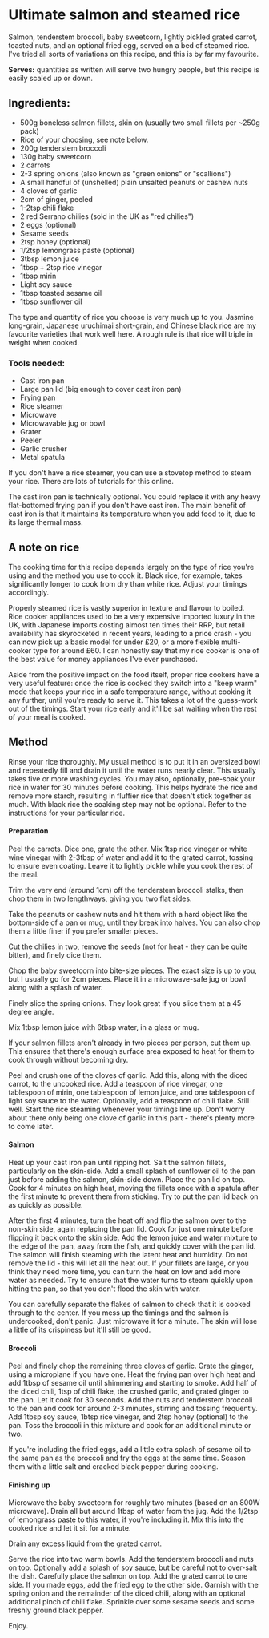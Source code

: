 # Ultimate salmon and steamed rice

Salmon, tenderstem broccoli, baby sweetcorn, lightly pickled grated carrot, toasted nuts, and an optional fried egg, served on a bed of steamed rice. I've tried all sorts of variations on this recipe, and this is by far my favourite.

**Serves:** quantities as written will serve two hungry people, but this recipe is easily scaled up or down.

## Ingredients:

- 500g boneless salmon fillets, skin on (usually two small fillets per ~250g pack)
- Rice of your choosing, see note below.
- 200g tenderstem broccoli
- 130g baby sweetcorn
- 2 carrots
- 2-3 spring onions (also known as "green onions" or "scallions")
- A small handful of (unshelled) plain unsalted peanuts or cashew nuts
- 4 cloves of garlic
- 2cm of ginger, peeled
- 1-2tsp chili flake
- 2 red Serrano chilies (sold in the UK as "red chilies")
- 2 eggs (optional)
- Sesame seeds
- 2tsp honey (optional)
- 1/2tsp lemongrass paste (optional)
- 3tbsp lemon juice
- 1tbsp + 2tsp rice vinegar
- 1tbsp mirin
- Light soy sauce
- 1tbsp toasted sesame oil
- 1tbsp sunflower oil

The type and quantity of rice you choose is very much up to you. Jasmine long-grain, Japanese uruchimai short-grain, and Chinese black rice are my favourite varieties that work well here. A rough rule is that rice will triple in weight when cooked.

### Tools needed:

- Cast iron pan
- Large pan lid (big enough to cover cast iron pan)
- Frying pan
- Rice steamer
- Microwave
- Microwavable jug or bowl
- Grater
- Peeler
- Garlic crusher
- Metal spatula

If you don't have a rice steamer, you can use a stovetop method to steam your rice. There are lots of tutorials for this online.

The cast iron pan is technically optional. You could replace it with any heavy flat-bottomed frying pan if you don't have cast iron. The main benefit of cast iron is that it maintains its temperature when you add food to it, due to its large thermal mass.

## A note on rice

The cooking time for this recipe depends largely on the type of rice you're using and the method you use to cook it. Black rice, for example, takes significantly longer to cook from dry than white rice. Adjust your timings accordingly.

Properly steamed rice is vastly superior in texture and flavour to boiled. Rice cooker appliances used to be a very expensive imported luxury in the UK, with Japanese imports costing almost ten times their RRP, but retail availability has skyrocketed in recent years, leading to a price crash - you can now pick up a basic model for under £20, or a more flexible multi-cooker type for around £60. I can honestly say that my rice cooker is one of the best value for money appliances I've ever purchased.

Aside from the positive impact on the food itself, proper rice cookers have a very useful feature: once the rice is cooked they switch into a "keep warm" mode that keeps your rice in a safe temperature range, without cooking it any further, until you're ready to serve it. This takes a lot of the guess-work out of the timings. Start your rice early and it'll be sat waiting when the rest of your meal is cooked.

## Method

Rinse your rice thoroughly. My usual method is to put it in an oversized bowl and repeatedly fill and drain it until the water runs nearly clear. This usually takes five or more washing cycles. You may also, optionally, pre-soak your rice in water for 30 minutes before cooking. This helps hydrate the rice and remove more starch, resulting in fluffier rice that doesn't stick together as much. With black rice the soaking step may not be optional. Refer to the instructions for your particular rice.

#### Preparation

Peel the carrots. Dice one, grate the other. Mix 1tsp rice vinegar or white wine vinegar with 2-3tbsp of water and add it to the grated carrot, tossing to ensure even coating. Leave it to lightly pickle while you cook the rest of the meal.

Trim the very end (around 1cm) off the tenderstem broccoli stalks, then chop them in two lengthways, giving you two flat sides.

Take the peanuts or cashew nuts and hit them with a hard object like the bottom-side of a pan or mug, until they break into halves. You can also chop them a little finer if you prefer smaller pieces.

Cut the chilies in two, remove the seeds (not for heat - they can be quite bitter), and finely dice them.

Chop the baby sweetcorn into bite-size pieces. The exact size is up to you, but I usually go for 2cm pieces. Place it in a microwave-safe jug or bowl along with a splash of water.

Finely slice the spring onions. They look great if you slice them at a 45 degree angle.

Mix 1tbsp lemon juice with 6tbsp water, in a glass or mug.

If your salmon fillets aren't already in two pieces per person, cut them up. This ensures that there's enough surface area exposed to heat for them to cook through without becoming dry.

Peel and crush one of the cloves of garlic. Add this, along with the diced carrot, to the uncooked rice. Add a teaspoon of rice vinegar, one tablespoon of mirin, one tablespoon of lemon juice, and one tablespoon of light soy sauce to the water. Optionally, add a teaspoon of chili flake. Still well. Start the rice steaming whenever your timings line up. Don't worry about there only being one clove of garlic in this part - there's plenty more to come later.

#### Salmon

Heat up your cast iron pan until ripping hot. Salt the salmon fillets, particularly on the skin-side. Add a small splash of sunflower oil to the pan just before adding the salmon, skin-side down. Place the pan lid on top. Cook for 4 minutes on high heat, moving the fillets once with a spatula after the first minute to prevent them from sticking. Try to put the pan lid back on as quickly as possible.

After the first 4 minutes, turn the heat off and flip the salmon over to the non-skin side, again replacing the pan lid. Cook for just one minute before flipping it back onto the skin side. Add the lemon juice and water mixture to the edge of the pan, away from the fish, and quickly cover with the pan lid. The salmon will finish steaming with the latent heat and humidity. Do not remove the lid - this will let all the heat out. If your fillets are large, or you think they need more time, you can turn the heat on low and add more water as needed. Try to ensure that the water turns to steam quickly upon hitting the pan, so that you don't flood the skin with water.

You can carefully separate the flakes of salmon to check that it is cooked through to the center. If you mess up the timings and the salmon is undercooked, don't panic. Just microwave it for a minute. The skin will lose a little of its crispiness but it'll still be good.

#### Broccoli

Peel and finely chop the remaining three cloves of garlic. Grate the ginger, using a microplane if you have one. Heat the frying pan over high heat and add 1tbsp of sesame oil until shimmering and starting to smoke. Add half of the diced chili, 1tsp of chili flake, the crushed garlic, and grated ginger to the pan. Let it cook for 30 seconds. Add the nuts and tenderstem broccoli to the pan and cook for around 2-3 minutes, stirring and tossing frequently. Add 1tbsp soy sauce, 1btsp rice vinegar, and 2tsp honey (optional) to the pan. Toss the broccoli in this mixture and cook for an additional minute or two.

If you're including the fried eggs, add a little extra splash of sesame oil to the same pan as the broccoli and fry the eggs at the same time. Season them with a little salt and cracked black pepper during cooking.

#### Finishing up

Microwave the baby sweetcorn for roughly two minutes (based on an 800W microwave). Drain all but around 1tbsp of water from the jug. Add the 1/2tsp of lemongrass paste to this water, if you're including it. Mix this into the cooked rice and let it sit for a minute.

Drain any excess liquid from the grated carrot.

Serve the rice into two warm bowls. Add the tenderstem broccoli and nuts on top. Optionally add a splash of soy sauce, but be careful not to over-salt the dish. Carefully place the salmon on top. Add the grated carrot to one side. If you made eggs, add the fried egg to the other side. Garnish with the spring onion and the remainder of the diced chili, along with an optional additional pinch of chili flake. Sprinkle over some sesame seeds and some freshly ground black pepper.

Enjoy.